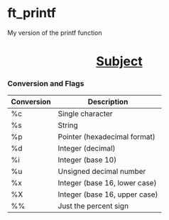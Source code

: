 # ft_printf
My version of the printf function
<div align="center">
	<h1><a href="https://github.com/maugustooo/ft_printf/blob/main/en.subject.pdf">Subject</a></h1>
</div>

### Conversion and Flags

Conversion | Description
--- | ---
%c | Single character
%s | String
%p | Pointer (hexadecimal format)
%d | Integer (decimal)
%i | Integer (base 10)
%u | Unsigned decimal number
%x | Integer (base 16, lower case)
%X | Integer (base 16, upper case)
%% | Just the percent sign
